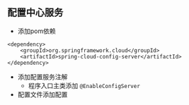 ## 配置中心服务
- 添加pom依赖
```
<dependency>
    <groupId>org.springframework.cloud</groupId>
    <artifactId>spring-cloud-config-server</artifactId>
</dependency>
```
- 添加配置服务注解
    - 程序入口主类添加 `@EnableConfigServer`
- 配置文件添加配置
```

```